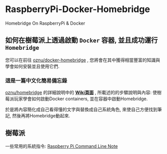 # RaspberryPi-Docker-Homebridge

Homebridge On RaspberryPi &amp; Docker

## 如何在樹莓派上透過啟動 ```Docker``` 容器, 並且成功運行 ```Homebridge```

您可以在前往 [oznu/docker-homebridge][docker-homebridge-link] , 您將會在其中獲得相當豐富的知識與學會如何安裝並且使用它們.


### 這是一篇中文化簡易備忘錄

[oznu/homebridge][docker-homebridge-link] 的詳細說明中的 **[Wiki頁面][docker-homebridge-wiki]** ,
所載述的的步驟說明與內容: 使樹莓派玩家學會如何啟動Docker containers, 並在容器中啟動Homebridge.

於是將內容簡化成自己看得懂的文字與替換成自己系統角色, 來使自己方便找到筆記, 然後再將Homebridge動起來.

## 樹莓派

一些常用的系統指令: [Raspberry Pi Command Line Note][rpi-link]

[rpi-link]: pages/rpi-cli.md
[docker-homebridge-link]: https://hub.docker.com/r/oznu/homebridge/
[docker-homebridge-wiki]: https://github.com/oznu/docker-homebridge.wiki.git

